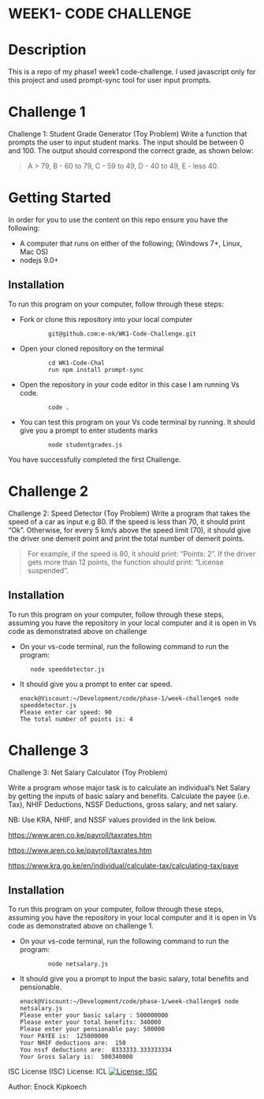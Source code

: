 # WEEK1- CODE CHALLENGE

# Description
This is a repo of my phase1 week1 code-challenge. I used javascript only for this project and used prompt-sync tool for user input prompts.

<h1>Challenge 1</h1>
Challenge 1: Student Grade Generator (Toy Problem)
  Write a function that prompts the user to input student marks. The input should be between 0 and 100. The output should correspond the correct grade,    as shown below: 

  >  A > 79, B - 60 to 79, C -  59 to 49, D - 40 to 49, E - less 40.

# Getting Started
In order for you to use the content on this repo ensure you have the following:

- A computer that runs on either of the following; (Windows 7+, Linux, Mac OS)
- nodejs 9.0+

## Installation
To run this program on your computer, follow through these steps:
  - Fork or clone this repository into your local computer

                git@github.com:e-nk/WK1-Code-Challenge.git
      
    
  - Open your cloned repository on the terminal

                cd WK1-Code-Chal
                run npm install prompt-sync
  - Open the repository in your code editor in this case I am running Vs code.

                code .
  - You can test this program on your Vs code terminal by running. It should give you a prompt to enter students marks

                node studentgrades.js
        
You have successfully completed the first Challenge.

<h1>Challenge 2 </h1>
Challenge 2: Speed Detector (Toy Problem)
Write a program that takes the speed of a car as input e.g 80. If the speed is less than 70, it should print “Ok”. Otherwise, for every 5 km/s above the speed limit (70), it should give the driver one demerit point and print the total number of demerit points.

   > For example, if the speed is 80, it should print: “Points: 2”. If the driver gets more than 12 points, the function should print: “License suspended”.

## Installation
To run this program on your computer, follow through these steps, assuming you have the repository in your local computer and it is open in Vs code as demonstrated above on challenge 

  - On your vs-code terminal, run the following command to run the program:
           
           node speeddetector.js
  - It should give you a prompt to enter car speed.

        enock@Viscount:~/Development/code/phase-1/week-challenge$ node speeddetector.js
        Please enter car speed: 90
        The total number of points is: 4

   
<h1>Challenge 3 </h1>

Challenge 3: Net Salary Calculator (Toy Problem)

Write a program whose major task is to calculate an individual’s Net Salary by getting the inputs of basic salary and benefits. Calculate the payee (i.e. Tax), NHIF Deductions, NSSF Deductions, gross salary, and net salary. 

NB: Use KRA, NHIF, and NSSF values provided in the link below.

https://www.aren.co.ke/payroll/taxrates.htm 

https://www.aren.co.ke/payroll/taxrates.htm

https://www.kra.go.ke/en/individual/calculate-tax/calculating-tax/paye

## Installation
To run this program on your computer, follow through these steps, assuming you have the repository in your local computer and it is open in Vs code as demonstrated above on challenge 1.

  - On your vs-code terminal, run the following command to run the program:
 
                node netsalary.js

  - It should give you a prompt to input the basic salary, total benefits and pensionable.
  
        enock@Viscount:~/Development/code/phase-1/week-challenge$ node netsalary.js
        Please enter your basic salary : 500000000
        Please enter your total benefits: 340000
        Please enter your pensionable pay: 500000
        Your PAYEE is:  125000000
        Your NHIF deductions are:  150
        You nssf deductions are:  8333333.333333334
        Your Gross Salary is:  500340000



ISC License (ISC)
License: ICL
[![License: ISC](https://img.shields.io/badge/License-ISC-blue.svg)](https://opensource.org/licenses/ISC)
  
Author: Enock Kipkoech
